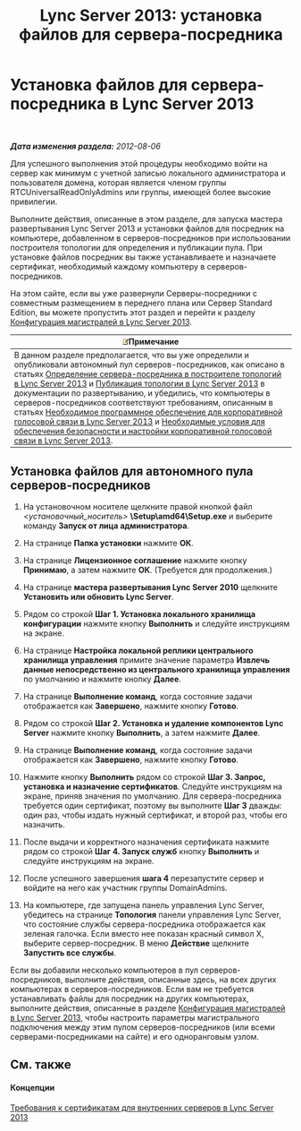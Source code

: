 ﻿---
title: 'Lync Server 2013: установка файлов для сервера-посредника'
TOCTitle: Установка файлов для сервера-посредника
ms:assetid: f0f7dd15-58e1-40fd-aa7e-6db50ceafacd
ms:mtpsurl: https://technet.microsoft.com/ru-ru/library/Gg412998(v=OCS.15)
ms:contentKeyID: 49311617
ms.date: 05/19/2016
mtps_version: v=OCS.15
ms.translationtype: HT
---

# Установка файлов для сервера-посредника в Lync Server 2013

 

_**Дата изменения раздела:** 2012-08-06_

Для успешного выполнения этой процедуры необходимо войти на сервер как минимум с учетной записью локального администратора и пользователя домена, которая является членом группы RTCUniversalReadOnlyAdmins или группы, имеющей более высокие привилегии.

Выполните действия, описанные в этом разделе, для запуска мастера развертывания Lync Server 2013 и установки файлов для посредник на компьютере, добавленном в серверов-посредников при использовании построителя топологии для определения и публикации пула. При установке файлов посредник вы также устанавливаете и назначаете сертификат, необходимый каждому компьютеру в серверов-посредников.

На этом сайте, если вы уже развернули Серверы-посредники с совместным размещением в переднего плана или Сервер Standard Edition, вы можете пропустить этот раздел и перейти к разделу [Конфигурация магистралей в Lync Server 2013](lync-server-2013-configuring-trunks.md).

<table>
<thead>
<tr class="header">
<th><img src="images/Gg398412.note(OCS.15).gif" title="note" alt="note" />Примечание</th>
</tr>
</thead>
<tbody>
<tr class="odd">
<td>В данном разделе предполагается, что вы уже определили и опубликовали автономный пул серверов-посредников, как описано в статьях <a href="lync-server-2013-define-a-mediation-server-in-topology-builder.md">Определение сервера-посредника в построителе топологий в Lync Server 2013</a> и <a href="lync-server-2013-publish-the-topology.md">Публикация топологии в Lync Server 2013</a> в документации по развертыванию, и убедились, что компьютеры в серверов-посредников соответствуют требованиям, описанным в статьях <a href="lync-server-2013-software-prerequisites-for-enterprise-voice.md">Необходимое программное обеспечение для корпоративной голосовой связи в Lync Server 2013</a> и <a href="lync-server-2013-security-and-configuration-prerequisites-for-enterprise-voice.md">Необходимые условия для обеспечения безопасности и настройки корпоративной голосовой связи в Lync Server 2013</a>.</td>
</tr>
</tbody>
</table>


## Установка файлов для автономного пула серверов-посредников

1.  На установочном носителе щелкните правой кнопкой файл *\<установочный\_носитель\>* **\\Setup\\amd64\\Setup.exe** и выберите команду **Запуск от лица администратора**.

2.  На странице **Папка установки** нажмите **ОК**.

3.  На странице **Лицензионное соглашение** нажмите кнопку **Принимаю**, а затем нажмите **ОК**. (Требуется для продолжения.)

4.  На странице **мастера развертывания Lync Server 2010** щелкните **Установить или обновить Lync Server**.

5.  Рядом со строкой **Шаг 1. Установка локального хранилища конфигурации** нажмите кнопку **Выполнить** и следуйте инструкциям на экране.

6.  На странице **Настройка локальной реплики центрального хранилища управления** примите значение параметра **Извлечь данные непосредственно из центрального хранилища управления** по умолчанию и нажмите кнопку **Далее**.

7.  На странице **Выполнение команд**, когда состояние задачи отображается как **Завершено**, нажмите кнопку **Готово**.

8.  Рядом со строкой **Шаг 2. Установка и удаление компонентов Lync Server** нажмите кнопку **Выполнить**, а затем нажмите **Далее**.

9.  На странице **Выполнение команд**, когда состояние задачи отображается как **Завершено**, нажмите кнопку **Готово**.

10. Нажмите кнопку **Выполнить** рядом со строкой **Шаг 3. Запрос, установка и назначение сертификатов**. Следуйте инструкциям на экране, приняв значения по умолчанию. Для сервера-посредника требуется один сертификат, поэтому вы выполните **Шаг 3** дважды: один раз, чтобы издать нужный сертификат, и второй раз, чтобы его назначить.

11. После выдачи и корректного назначения сертификата нажмите рядом со строкой **Шаг 4. Запуск служб** кнопку **Выполнить** и следуйте инструкциям на экране.

12. После успешного завершения **шага 4** перезапустите сервер и войдите на него как участник группы DomainAdmins.

13. На компьютере, где запущена панель управления Lync Server, убедитесь на странице **Топология** панели управления Lync Server, что состояние службы сервера-посредника отображается как зеленая галочка. Если вместо нее показан красный символ X, выберите сервер-посредник. В меню **Действие** щелкните **Запустить все службы**.

Если вы добавили несколько компьютеров в пул серверов-посредников, выполните действия, описанные здесь, на всех других компьютерах в серверов-посредников. Если вам не требуется устанавливать файлы для посредник на других компьютерах, выполните действия, описанные в разделе [Конфигурация магистралей в Lync Server 2013](lync-server-2013-configuring-trunks.md), чтобы настроить параметры магистрального подключения между этим пулом серверов-посредников (или всеми серверами-посредниками на сайте) и его одноранговым узлом.

## См. также

#### Концепции

[Требования к сертификатам для внутренних серверов в Lync Server 2013](lync-server-2013-certificate-requirements-for-internal-servers.md)

